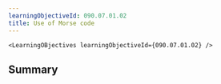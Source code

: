 ```yaml
---
learningObjectiveId: 090.07.01.02
title: Use of Morse code
---
```


```tsx eval
<LearningOBjectives learningObjectiveId={090.07.01.02} />
```

## Summary
